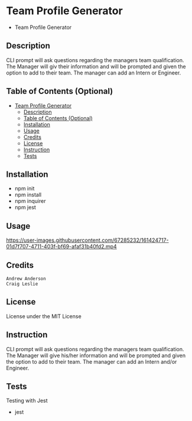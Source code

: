 # Team Profile Generator

- Team Profile Generator

## Description

CLI prompt will ask questions regarding the managers team qualification.
The Manager will giv their information and will be prompted and given the option
to add to their team. The manager can add an Intern or Engineer.


## Table of Contents (Optional)
- [Team Profile Generator](#team-profile-generator)
  - [Description](#description)
  - [Table of Contents (Optional)](#table-of-contents-optional)
  - [Installation](#installation)
  - [Usage](#usage)
  - [Credits](#credits)
  - [License](#license)
  - [Instruction](#instruction)
  - [Tests](#tests)

## Installation

- npm init
- npm install
- npm inquirer
- npm jest

## Usage

https://user-images.githubusercontent.com/67285232/161424717-01d7f707-4711-403f-bf69-afaf31b40fd2.mp4


## Credits

    Andrew Anderson
    Craig Leslie

## License

License under the MIT License

## Instruction

CLI prompt will ask questions regarding the managers team qualification. The Manager will give his/her information and will be prompted and given the option to add to their team. The manager can add an Intern and/or Engineer.

## Tests

Testing with Jest
- jest
